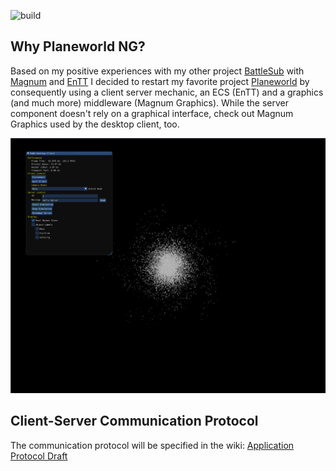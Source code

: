 ![build](https://github.com/planeworld/pwng-server/actions/workflows/ci.yml/badge.svg)

## Why Planeworld NG?

Based on my positive experiences with my other project [BattleSub](https://github.com/bfeldpw/battlesub) with [Magnum](https://github.com/mosra/magnum) and [EnTT](https://github.com/skypjack/entt) I decided to restart my favorite project [Planeworld](https://github.com/planeworld/planeworld) by consequently using a client server mechanic, an ECS (EnTT) and a graphics (and much more) middleware (Magnum Graphics). While the server component doesn't rely on a graphical interface, check out Magnum Graphics used by the desktop client, too.

![Very early galaxy representation](screenshots/Screenshot_20210407_201720.png?raw=true)

## Client-Server Communication Protocol

The communication protocol will be specified in the wiki: [Application Protocol Draft](https://github.com/planeworld/pwng-server/wiki)
